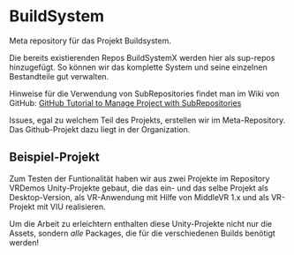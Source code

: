 # BuildSystem
Meta repository für das Projekt Buildsystem.

Die bereits existierenden Repos BuildSystemX werden hier als sup-repos hinzugefügt. So können wir das komplette System und seine 
einzelnen Bestandteile gut verwalten.

Hinweise für die Verwendung von SubRepositories findet man im Wiki von GitHub: [GitHub Tutorial to Manage Project with SubRepositories](https://github.com/EmaroLab/docs/wiki/GitHub-Tutorial-to-Manage-Project-with-SubRepositories.)

Issues, egal zu welchem Teil des Projekts, erstellen wir im Meta-Repository. Das Github-Projekt dazu liegt in der Organization.

## Beispiel-Projekt
Zum Testen der Funtionalität haben wir aus zwei Projekte im Repository VRDemos Unity-Projekte gebaut,
die das ein- und das selbe Projekt als Desktop-Version, als VR-Anwendung mit Hilfe von MiddleVR 1.x und als VR-Projekt mit VIU realisieren.

Um die Arbeit zu erleichtern enthalten diese Unity-Projekte nicht nur die Assets, sondern *alle* Packages, die für die verschiedenen Builds benötigt werden!
